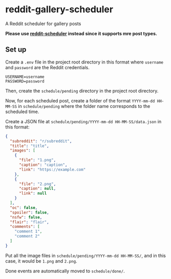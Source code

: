 # reddit-gallery-scheduler

A Reddit scheduler for gallery posts

**Please use [reddit-scheduler](https://github.com/tigeryu8900/reddit-scheduler) instead since it supports mre post
types.**

## Set up

Create a `.env` file in the project root directory in this format where `username` and `password` are the Reddit
credentials.

```dotenv
USERNAME=username
PASSWORD=password
```

Then, create the `schedule/pending` directory in the project root directory.

Now, for each scheduled post, create a folder of the format `YYYY-mm-dd HH-MM-SS` in `schedule/pending` where the folder
name corresponds to the scheduled time.

Create a JSON file at `schedule/pending/YYYY-mm-dd HH-MM-SS/data.json` in this format:

```json
{
  "subreddit": "r/subreddit",
  "title": "title",
  "images": [
    {
      "file": "1.png",
      "caption": "caption",
      "link": "https://example.com"
    },
    {
      "file": "2.png",
      "caption": null,
      "link": null
    }
  ],
  "oc": false,
  "spoiler": false,
  "nsfw": false,
  "flair": "flair",
  "comments": [
    "comment 1",
    "comment 2"
  ]
}
```

Put all the image files in `schedule/pending/YYYY-mm-dd HH-MM-SS/`, and in this case, it would be `1.png` and `2.png`.

Done events are automatically moved to `schedule/done/`.
